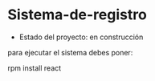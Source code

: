 # Sistema-de-registro
- Estado del proyecto: en construcción

para ejecutar el sistema debes poner:

rpm install react
